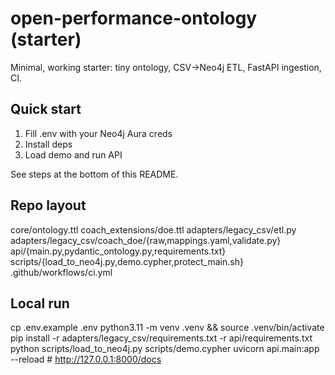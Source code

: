 # open-performance-ontology (starter)
Minimal, working starter: tiny ontology, CSV→Neo4j ETL, FastAPI ingestion, CI.

## Quick start
1) Fill .env with your Neo4j Aura creds
2) Install deps
3) Load demo and run API

See steps at the bottom of this README.

## Repo layout
core/ontology.ttl
coach_extensions/doe.ttl
adapters/legacy_csv/etl.py
adapters/legacy_csv/coach_doe/{raw,mappings.yaml,validate.py}
api/{main.py,pydantic_ontology.py,requirements.txt}
scripts/{load_to_neo4j.py,demo.cypher,protect_main.sh}
.github/workflows/ci.yml

## Local run
cp .env.example .env
python3.11 -m venv .venv && source .venv/bin/activate
pip install -r adapters/legacy_csv/requirements.txt -r api/requirements.txt
python scripts/load_to_neo4j.py scripts/demo.cypher
uvicorn api.main:app --reload  # http://127.0.0.1:8000/docs

